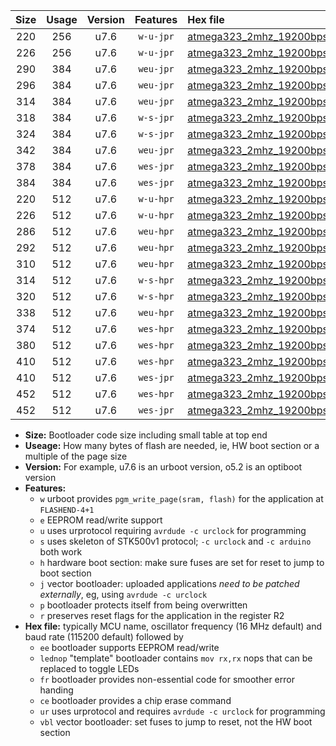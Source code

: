 |Size|Usage|Version|Features|Hex file|
|:-:|:-:|:-:|:-:|:--|
|220|256|u7.6|`w-u-jpr`|[atmega323_2mhz_19200bps_ur_vbl.hex](https://raw.githubusercontent.com/stefanrueger/urboot/main/atmega323_2mhz_19200bps_ur_vbl.hex)|
|226|256|u7.6|`w-u-jpr`|[atmega323_2mhz_19200bps_lednop_ur_vbl.hex](https://raw.githubusercontent.com/stefanrueger/urboot/main/atmega323_2mhz_19200bps_lednop_ur_vbl.hex)|
|290|384|u7.6|`weu-jpr`|[atmega323_2mhz_19200bps_ee_ur_vbl.hex](https://raw.githubusercontent.com/stefanrueger/urboot/main/atmega323_2mhz_19200bps_ee_ur_vbl.hex)|
|296|384|u7.6|`weu-jpr`|[atmega323_2mhz_19200bps_ee_lednop_ur_vbl.hex](https://raw.githubusercontent.com/stefanrueger/urboot/main/atmega323_2mhz_19200bps_ee_lednop_ur_vbl.hex)|
|314|384|u7.6|`weu-jpr`|[atmega323_2mhz_19200bps_ee_lednop_fr_ur_vbl.hex](https://raw.githubusercontent.com/stefanrueger/urboot/main/atmega323_2mhz_19200bps_ee_lednop_fr_ur_vbl.hex)|
|318|384|u7.6|`w-s-jpr`|[atmega323_2mhz_19200bps_vbl.hex](https://raw.githubusercontent.com/stefanrueger/urboot/main/atmega323_2mhz_19200bps_vbl.hex)|
|324|384|u7.6|`w-s-jpr`|[atmega323_2mhz_19200bps_lednop_vbl.hex](https://raw.githubusercontent.com/stefanrueger/urboot/main/atmega323_2mhz_19200bps_lednop_vbl.hex)|
|342|384|u7.6|`weu-jpr`|[atmega323_2mhz_19200bps_ee_lednop_fr_ce_ur_vbl.hex](https://raw.githubusercontent.com/stefanrueger/urboot/main/atmega323_2mhz_19200bps_ee_lednop_fr_ce_ur_vbl.hex)|
|378|384|u7.6|`wes-jpr`|[atmega323_2mhz_19200bps_ee_vbl.hex](https://raw.githubusercontent.com/stefanrueger/urboot/main/atmega323_2mhz_19200bps_ee_vbl.hex)|
|384|384|u7.6|`wes-jpr`|[atmega323_2mhz_19200bps_ee_lednop_vbl.hex](https://raw.githubusercontent.com/stefanrueger/urboot/main/atmega323_2mhz_19200bps_ee_lednop_vbl.hex)|
|220|512|u7.6|`w-u-hpr`|[atmega323_2mhz_19200bps_ur.hex](https://raw.githubusercontent.com/stefanrueger/urboot/main/atmega323_2mhz_19200bps_ur.hex)|
|226|512|u7.6|`w-u-hpr`|[atmega323_2mhz_19200bps_lednop_ur.hex](https://raw.githubusercontent.com/stefanrueger/urboot/main/atmega323_2mhz_19200bps_lednop_ur.hex)|
|286|512|u7.6|`weu-hpr`|[atmega323_2mhz_19200bps_ee_ur.hex](https://raw.githubusercontent.com/stefanrueger/urboot/main/atmega323_2mhz_19200bps_ee_ur.hex)|
|292|512|u7.6|`weu-hpr`|[atmega323_2mhz_19200bps_ee_lednop_ur.hex](https://raw.githubusercontent.com/stefanrueger/urboot/main/atmega323_2mhz_19200bps_ee_lednop_ur.hex)|
|310|512|u7.6|`weu-hpr`|[atmega323_2mhz_19200bps_ee_lednop_fr_ur.hex](https://raw.githubusercontent.com/stefanrueger/urboot/main/atmega323_2mhz_19200bps_ee_lednop_fr_ur.hex)|
|314|512|u7.6|`w-s-hpr`|[atmega323_2mhz_19200bps.hex](https://raw.githubusercontent.com/stefanrueger/urboot/main/atmega323_2mhz_19200bps.hex)|
|320|512|u7.6|`w-s-hpr`|[atmega323_2mhz_19200bps_lednop.hex](https://raw.githubusercontent.com/stefanrueger/urboot/main/atmega323_2mhz_19200bps_lednop.hex)|
|338|512|u7.6|`weu-hpr`|[atmega323_2mhz_19200bps_ee_lednop_fr_ce_ur.hex](https://raw.githubusercontent.com/stefanrueger/urboot/main/atmega323_2mhz_19200bps_ee_lednop_fr_ce_ur.hex)|
|374|512|u7.6|`wes-hpr`|[atmega323_2mhz_19200bps_ee.hex](https://raw.githubusercontent.com/stefanrueger/urboot/main/atmega323_2mhz_19200bps_ee.hex)|
|380|512|u7.6|`wes-hpr`|[atmega323_2mhz_19200bps_ee_lednop.hex](https://raw.githubusercontent.com/stefanrueger/urboot/main/atmega323_2mhz_19200bps_ee_lednop.hex)|
|410|512|u7.6|`wes-hpr`|[atmega323_2mhz_19200bps_ee_lednop_fr.hex](https://raw.githubusercontent.com/stefanrueger/urboot/main/atmega323_2mhz_19200bps_ee_lednop_fr.hex)|
|410|512|u7.6|`wes-jpr`|[atmega323_2mhz_19200bps_ee_lednop_fr_vbl.hex](https://raw.githubusercontent.com/stefanrueger/urboot/main/atmega323_2mhz_19200bps_ee_lednop_fr_vbl.hex)|
|452|512|u7.6|`wes-hpr`|[atmega323_2mhz_19200bps_ee_lednop_fr_ce.hex](https://raw.githubusercontent.com/stefanrueger/urboot/main/atmega323_2mhz_19200bps_ee_lednop_fr_ce.hex)|
|452|512|u7.6|`wes-jpr`|[atmega323_2mhz_19200bps_ee_lednop_fr_ce_vbl.hex](https://raw.githubusercontent.com/stefanrueger/urboot/main/atmega323_2mhz_19200bps_ee_lednop_fr_ce_vbl.hex)|

- **Size:** Bootloader code size including small table at top end
- **Useage:** How many bytes of flash are needed, ie, HW boot section or a multiple of the page size
- **Version:** For example, u7.6 is an urboot version, o5.2 is an optiboot version
- **Features:**
  + `w` urboot provides `pgm_write_page(sram, flash)` for the application at `FLASHEND-4+1`
  + `e` EEPROM read/write support
  + `u` uses urprotocol requiring `avrdude -c urclock` for programming
  + `s` uses skeleton of STK500v1 protocol; `-c urclock` and `-c arduino` both work
  + `h` hardware boot section: make sure fuses are set for reset to jump to boot section
  + `j` vector bootloader: uploaded applications *need to be patched externally*, eg, using `avrdude -c urclock`
  + `p` bootloader protects itself from being overwritten
  + `r` preserves reset flags for the application in the register R2
- **Hex file:** typically MCU name, oscillator frequency (16 MHz default) and baud rate (115200 default) followed by
  + `ee` bootloader supports EEPROM read/write
  + `lednop` "template" bootloader contains `mov rx,rx` nops that can be replaced to toggle LEDs
  + `fr` bootloader provides non-essential code for smoother error handing
  + `ce` bootloader provides a chip erase command
  + `ur` uses urprotocol and requires `avrdude -c urclock` for programming
  + `vbl` vector bootloader: set fuses to jump to reset, not the HW boot section
